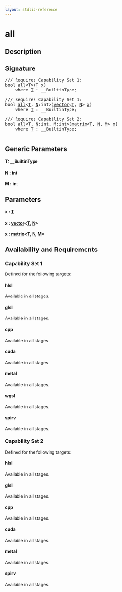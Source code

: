 ```yaml
---
layout: stdlib-reference
---
```


# all

## Description





## Signature 

<pre>
/// Requires Capability Set 1:
<span class="code_keyword">bool</span> <a href="all.html">all</a>&lt;<a href="all.html#typeparam-T" class="code_type">T</a>&gt;(<a href="all.html#typeparam-T" class="code_type">T</a> <a href="all.html#decl-x" class="code_param">x</a>)
    <span class='code_keyword'>where</span> <a href="all.html#typeparam-T" class="code_type">T</a> : __BuiltinType;

/// Requires Capability Set 1:
<span class="code_keyword">bool</span> <a href="all.html">all</a>&lt;<a href="all.html#typeparam-T" class="code_type">T</a>, <a href="all.html#decl-N" class="code_var">N</a>:<span class="code_keyword">int</span>&gt;(<a href="../types/vector/index.html" class="code_type">vector</a>&lt;<a href="all.html#typeparam-T" class="code_type">T</a>, <a href="all.html#decl-N" class="code_var">N</a>&gt; <a href="all.html#decl-x" class="code_param">x</a>)
    <span class='code_keyword'>where</span> <a href="all.html#typeparam-T" class="code_type">T</a> : __BuiltinType;

/// Requires Capability Set 2:
<span class="code_keyword">bool</span> <a href="all.html">all</a>&lt;<a href="all.html#typeparam-T" class="code_type">T</a>, <a href="all.html#decl-N" class="code_var">N</a>:<span class="code_keyword">int</span>, <a href="all.html#decl-M" class="code_var">M</a>:<span class="code_keyword">int</span>&gt;(<a href="../types/matrix/index.html" class="code_type">matrix</a>&lt;<a href="all.html#typeparam-T" class="code_type">T</a>, <a href="all.html#decl-N" class="code_var">N</a>, <a href="all.html#decl-M" class="code_var">M</a>&gt; <a href="all.html#decl-x" class="code_param">x</a>)
    <span class='code_keyword'>where</span> <a href="all.html#typeparam-T" class="code_type">T</a> : __BuiltinType;

</pre>

## Generic Parameters

####  <a id="typeparam-T"></a>T: \_\_BuiltinType
####  <a id="decl-N"></a>N  : int
####  <a id="decl-M"></a>M  : int

## Parameters

####  <a id="decl-x"></a>x  : [T](all.html#typeparam-T)
####  <a id="decl-x"></a>x  : [vector](../types/vector/index.html)\<[T](../types/vector/index.html#typeparam-T), [N](../types/vector/index.html#decl-N)\>
####  <a id="decl-x"></a>x  : [matrix](../types/matrix/index.html)\<[T](../types/matrix/t-0.html), [N](../types/matrix/index.html#decl-N), [M](../types/matrix/index.html#decl-M)\>

## Availability and Requirements

### Capability Set 1

Defined for the following targets:

#### hlsl
Available in all stages.

#### glsl
Available in all stages.

#### cpp
Available in all stages.

#### cuda
Available in all stages.

#### metal
Available in all stages.

#### wgsl
Available in all stages.

#### spirv
Available in all stages.


### Capability Set 2

Defined for the following targets:

#### hlsl
Available in all stages.

#### glsl
Available in all stages.

#### cpp
Available in all stages.

#### cuda
Available in all stages.

#### metal
Available in all stages.

#### spirv
Available in all stages.



